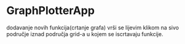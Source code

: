 # GraphPlotterApp
dodavanje novih funkcija(crtanje grafa) vrši se lijevim klikom na sivo područje iznad područja grid-a u kojem se iscrtavaju funkcije.
